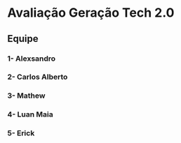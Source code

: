 # Avaliação Geração Tech 2.0

## Equipe
### 1- Alexsandro
### 2- Carlos Alberto
### 3- Mathew 
### 4- Luan Maia
### 5- Erick